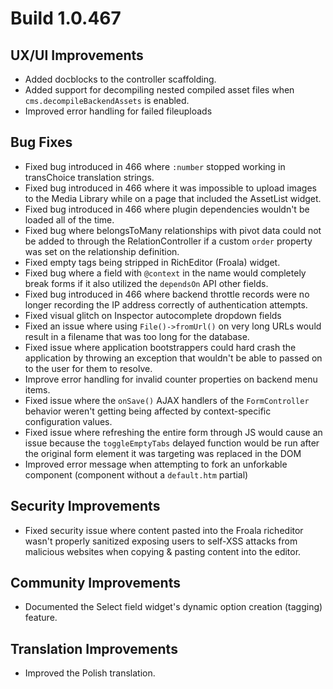 # Build 1.0.467

## UX/UI Improvements
- Added docblocks to the controller scaffolding.
- Added support for decompiling nested compiled asset files when `cms.decompileBackendAssets` is enabled.
- Improved error handling for failed fileuploads

## Bug Fixes
- Fixed bug introduced in 466 where `:number` stopped working in transChoice translation strings.
- Fixed bug introduced in 466 where it was impossible to upload images to the Media Library while on a page that included the AssetList widget.
- Fixed bug introduced in 466 where plugin dependencies wouldn't be loaded all of the time.
- Fixed bug where belongsToMany relationships with pivot data could not be added to through the RelationController if a custom `order` property was set on the relationship definition.
- Fixed empty tags being stripped in RichEditor (Froala) widget.
- Fixed bug where a field with `@context` in the name would completely break forms if it also utilized the `dependsOn` API other fields.
- Fixed bug introduced in 466 where backend throttle records were no longer recording the IP address correctly of authentication attempts.
- Fixed visual glitch on Inspector autocomplete dropdown fields
- Fixed an issue where using `File()->fromUrl()` on very long URLs would result in a filename that was too long for the database.
- Fixed issue where application bootstrappers could hard crash the application by throwing an exception that wouldn't be able to passed on to the user for them to resolve.
- Improve error handling for invalid counter properties on backend menu items.
- Fixed issue where the `onSave()` AJAX handlers of the `FormController` behavior weren't getting being affected by context-specific configuration values.
- Fixed issue where refreshing the entire form through JS would cause an issue because the `toggleEmptyTabs` delayed function would be run after the original form element it was targeting was replaced in the DOM
- Improved error message when attempting to fork an unforkable component (component without a `default.htm` partial)

## Security Improvements
- Fixed security issue where content pasted into the Froala richeditor wasn't properly sanitized exposing users to self-XSS attacks from malicious websites when copying & pasting content into the editor.

## Community Improvements
- Documented the Select field widget's dynamic option creation (tagging) feature.

## Translation Improvements
- Improved the Polish translation.
